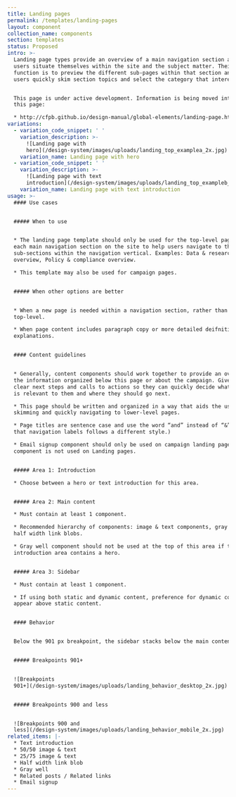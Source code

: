```yaml
---
title: Landing pages
permalink: /templates/landing-pages
layout: component
collection_name: components
section: templates
status: Proposed
intro: >-
  Landing page types provide an overview of a main navigation section and helps
  users situate themselves within the site and the subject matter. Their main
  function is to preview the different sub-pages within that section and help
  users quickly skim section topics and select the category that interests them.


  This page is under active development. Information is being moved into it from
  this page:

  * http://cfpb.github.io/design-manual/global-elements/landing-page.html
variations:
  - variation_code_snippet: ' '
    variation_description: >-
      ![Landing page with
      hero](/design-system/images/uploads/landing_top_examplea_2x.jpg)
    variation_name: Landing page with hero
  - variation_code_snippet: ' '
    variation_description: >-
      ![Landing page with text
      introduction](/design-system/images/uploads/landing_top_exampleb_2x.jpg)
    variation_name: Landing page with text introduction
usage: >-
  #### Use cases


  ##### When to use


  * The landing page template should only be used for the top-level page under
  each main navigation section on the site to help users navigate to the various
  sub-sections within the navigation vertical. Examples: Data & research
  overview, Policy & compliance overview.

  * This template may also be used for campaign pages.


  ##### When other options are better


  * When a new page is needed within a navigation section, rather than at the
  top-level.

  * When page content includes paragraph copy or more detailed deifnitions or
  explanations.


  #### Content guidelines


  * Generally, content components should work together to provide an overview of
  the information organized below this page or about the campaign. Give users
  clear next steps and calls to actions so they can quickly decide what content
  is relevant to them and where they should go next.

  * This page should be written and organized in a way that aids the user in
  skimming and quickly navigating to lower-level pages.

  * Page titles are sentence case and use the word “and” instead of “&”. (Note
  that navigation labels follows a different style.)

  * Email signup component should only be used on campaign landing pages. This
  component is not used on Landing pages.


  ##### Area 1: Introduction

  * Choose between a hero or text introduction for this area.


  ##### Area 2: Main content

  * Must contain at least 1 component.

  * Recommended hierarchy of components: image & text components, gray well, and
  half width link blobs.

  * Gray well component should not be used at the top of this area if the
  introduction area contains a hero.


  ##### Area 3: Sidebar

  * Must contain at least 1 component.

  * If using both static and dynamic content, preference for dynamic content to
  appear above static content.


  #### Behavior


  Below the 901 px breakpoint, the sidebar stacks below the main content area.


  ##### Breakpoints 901+


  ![Breakpoints
  901+](/design-system/images/uploads/landing_behavior_desktop_2x.jpg)


  ##### Breakpoints 900 and less


  ![Breakpoints 900 and
  less](/design-system/images/uploads/landing_behavior_mobile_2x.jpg)
related_items: |-
  * Text introduction
  * 50/50 image & text
  * 25/75 image & text
  * Half width link blob
  * Gray well
  * Related posts / Related links
  * Email signup
---
```


